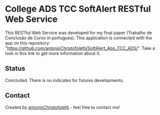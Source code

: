 # College ADS TCC SoftAlert RESTful Web Service

This RESTful Web Service was developed for my final paper (Trabalho de Conclusão de Curso in portugues).  This application is connected with the app on this repository: "https://github.com/antonioChristofoletti/SoftAlert_App_TCC_ADS/". Take a look in this link to get more information about it.

## Status

Concluded. There is no indicates for futures developments.

## Contact

Created by [antonioChristofoletti](https://github.com/antonioChristofoletti) - feel free to contact me!
